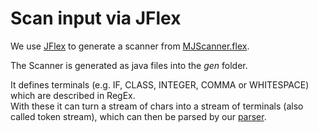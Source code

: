 # Scan input via JFlex
We use [JFlex](http://jflex.de/) to generate a scanner from [MJScanner.flex](/statemachine/SMScanner.flex).

The Scanner is generated as java files into the *gen* folder.

It defines terminals (e.g. IF, CLASS, INTEGER, COMMA or WHITESPACE) which are described in RegEx. <br/>
With these it can turn a stream of chars into a stream of terminals (also called token stream), which can then be parsed by our [parser](/docs/Parsing.md).
